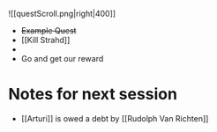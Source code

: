 ![[questScroll.png|right|400]]

- ~~Example Quest~~
- [[Kill Strahd]]
- 
- Go and get our reward 


# Notes for next session


- [[Arturi]] is owed a debt by [[Rudolph Van Richten]]